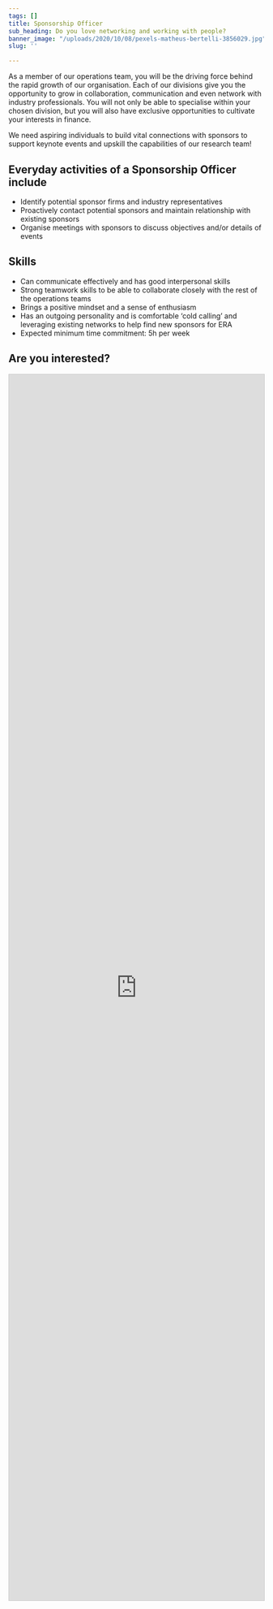 ```yaml
---
tags: []
title: Sponsorship Officer
sub_heading: Do you love networking and working with people?
banner_image: "/uploads/2020/10/08/pexels-matheus-bertelli-3856029.jpg"
slug: ''

---
```

As a member of our operations team, you will be the driving force behind the rapid growth of our organisation. Each of our divisions give you the opportunity to grow in collaboration, communication and even network with industry professionals. You will not only be able to specialise within your chosen division, but you will also have exclusive opportunities to cultivate your interests in finance.

We need aspiring individuals to build vital connections with sponsors to support keynote events and upskill the capabilities of our research team!

## Everyday activities of a Sponsorship Officer include

* Identify potential sponsor firms and industry representatives
* Proactively contact potential sponsors and maintain relationship with existing sponsors
* Organise meetings with sponsors to discuss objectives and/or details of events

## Skills

* Can communicate effectively and has good interpersonal skills
* Strong teamwork skills to be able to collaborate closely with the rest of the operations teams
* Brings a positive mindset and a sense of enthusiasm
* Has an outgoing personality and is comfortable ‘cold calling’ and leveraging existing networks to help find new sponsors for ERA
* Expected minimum time commitment: 5h per week

## Are you interested?

<script src="https://static.airtable.com/js/embed/embed_snippet_v1.js"></script><iframe class="airtable-embed airtable-dynamic-height" src="https://airtable.com/embed/shrywJ7BPvVkcefrg?backgroundColor=cyan" frameborder="0" onmousewheel="" width="100%" height="2415" style="background: transparent; border: 1px solid #ccc;"></iframe>
